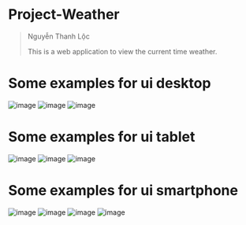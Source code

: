 # Project-Weather
> Nguyễn Thanh Lộc
>
> This is a web application to view the current time weather.
> 
# Some examples for ui desktop
![image](https://user-images.githubusercontent.com/114129828/218946724-044ea228-899b-4dee-94db-fd4f17a94025.png)
![image](https://user-images.githubusercontent.com/114129828/218946809-97bf3fa7-d17d-45eb-986e-cbe10457e8db.png)
![image](https://user-images.githubusercontent.com/114129828/218946990-5fe422e1-4210-4b7a-bc7c-4420cec61503.png)
# Some examples for ui tablet
![image](https://user-images.githubusercontent.com/114129828/218948872-bb34e728-8b2a-4050-9045-b3818434b558.png)
![image](https://user-images.githubusercontent.com/114129828/218949297-512ca045-4676-4e41-b827-3814277bfa7d.png)
![image](https://user-images.githubusercontent.com/114129828/218949376-544b6a80-cb27-41df-8b09-67749a2bb487.png)
# Some examples for ui smartphone
![image](https://user-images.githubusercontent.com/114129828/218949894-2c80c1a3-b87b-4db3-873e-b777f5d69132.png)
![image](https://user-images.githubusercontent.com/114129828/218949982-2a435f39-4fba-495d-ae7f-776466a8dcdf.png)
![image](https://user-images.githubusercontent.com/114129828/218950140-b0070d55-ea4b-413b-9848-41a27c89f2e4.png)
![image](https://user-images.githubusercontent.com/114129828/218950303-9d1889f7-57c0-4853-ac13-a45c2d63a5ae.png)
 



